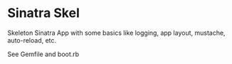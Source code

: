 # Sinatra Skel

Skeleton Sinatra App with some basics like logging, app layout, mustache, auto-reload, etc.

See Gemfile and boot.rb

